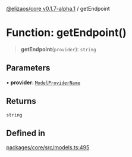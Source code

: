 [@elizaos/core v0.1.7-alpha.1](../) / getEndpoint

# Function: getEndpoint()

> **getEndpoint**(`provider`): `string`

## Parameters

• **provider**: [`ModelProviderName`](../enumerations/ModelProviderName.md)

## Returns

`string`

## Defined in

[packages/core/src/models.ts:495](https://github.com/elizaOS/eliza/blob/main/packages/core/src/models.ts#L495)

